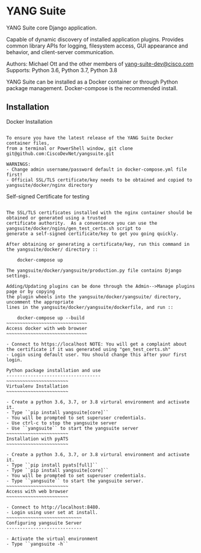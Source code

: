 YANG Suite
==========

YANG Suite core Django application.

Capable of dynamic discovery of installed application plugins.
Provides common library APIs for logging, filesystem access,
GUI appearance and behavior, and client-server communication.

Authors:  Michael Ott and the other members of yang-suite-dev@cisco.com
Supports: Python 3.6, Python 3.7, Python 3.8

YANG Suite can be installed as a Docker container or through Python
package management.  Docker-compose is the recommended install.

Installation
-------------------

Docker Installation
~~~~~~~~~~~~~~~~~~~

To ensure you have the latest release of the YANG Suite Docker container files,
from a terminal or PowerShell window, git clone git@github.com:CiscoDevNet/yangsuite.git

WARNINGS:
- Change admin username/password default in docker-compose.yml file first!
- Official SSL/TLS certificate/key needs to be obtained and copied to yangsuite/docker/nginx directory
~~~~~~~~~~~~~~~~~~~~~~~~~~~~~~~~~~~
Self-signed Certificate for testing
~~~~~~~~~~~~~~~~~~~~~~~~~~~~~~~~~~~

The SSL/TLS certificates installed with the nginx container should be obtained or generated using a trusted
certificate authority.  As a convenience you can use the yangsuite/docker/ngins/gen_test_certs.sh script to
generate a self-signed certificate/key to get you going quickly.

After obtaining or generating a certificate/key, run this command in the yangsuite/docker/ directory ::

    docker-compose up

The yangsuite/docker/yangsuite/production.py file contains Django settings.

Adding/Updating plugins can be done through the Admin-->Manage plugins page or by copying
the plugin wheels into the yangsuite/docker/yangsuite/ directory, uncomment the appropriate
lines in the yangsuite/docker/yangsuite/dockerfile, and run ::

    docker-compose up --build
~~~~~~~~~~~~~~~~~~~~~~~~~~~~~~
Access docker with web browser
~~~~~~~~~~~~~~~~~~~~~~~~~~~~~~

- Connect to https://localhost NOTE: You will get a complaint about the certificate if it was generated using "gen_test_certs.sh"
- Login using default user. You should change this after your first login.

Python package installation and use
-----------------------------------
~~~~~~~~~~~~~~~~~~~~~~~
Virtualenv Installation
~~~~~~~~~~~~~~~~~~~~~~~

- Create a python 3.6, 3.7, or 3.8 virtural environment and activate it.
- Type ``pip install yangsuite[core]``
- You will be prompted to set superuser credentials.
- Use ctrl-c to stop the yangsuite server
- Use ``yangsuite`` to start the yangsuite server
~~~~~~~~~~~~~~~~~~~~~~~
Installation with pyATS
~~~~~~~~~~~~~~~~~~~~~~~

- Create a python 3.6, 3.7, or 3.8 virtural environment and activate it.
- Type ``pip install pyats[full]``
- Type ``pip install yangsuite[core]``
- You will be prompted to set superuser credentials.
- Type ``yangsuite`` to start the yangsuite server.
~~~~~~~~~~~~~~~~~~~~~~~
Access with web browser
~~~~~~~~~~~~~~~~~~~~~~~

- Connect to http://localhost:8480.
- Login using user set at install.
~~~~~~~~~~~~~~~~~~~~~~~~~~~~
Configuring yangsuite Server
----------------------------

- Activate the virtual environment
- Type ``yangsuite -h``
